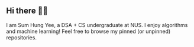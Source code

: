 ## Hi there 🤫🧏

I am Sum Hung Yee, a DSA + CS undergraduate at NUS. I enjoy algorithms and machine learning!
Feel free to browse my pinned (or unpinned) repositories.
